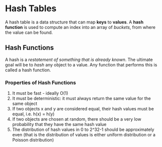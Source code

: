 # Hash Tables

A hash table is a data structure that can map **keys** to **values**. A **hash function** is used to compute an index into an array of
*buckets*, from where the value can be found.

## Hash Functions

A hash is a *restatement of something that is already known*. The ultimate goal will be to *hash* any object to a value. Any function
that performs this is called a hash function.

### Properties of Hash Functions

1. It must be fast - ideally O(1)
1. It must be deterministic: it must always return the same value for the same object
1. If two objects x and y are considered equal, their hash values must be equal, i.e. h(x) = h(y)
1. If two objects are chosen at random, there should be a very low probability that they have the same hash value
1. The distribution of hash values in 0 to 2^32-1 should be approximately even (that is the distribution of values
is either uniform distribution or a Poisson distribution)


